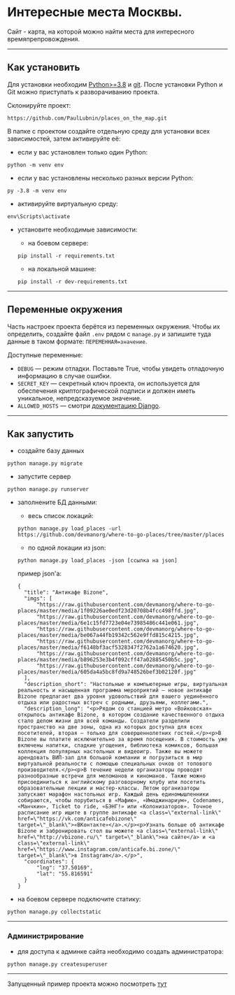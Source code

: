 # Интересные места Москвы.
Сайт - карта, на которой можно найти места для интересного времяпрепровождения.

---
## Как установить
Для установки необходим [Python>=3.8](https://www.python.org/downloads/) и [git](https://git-scm.com/downloads).
После установки Python и Git можно приступать к разворачиванию проекта.

Склонируйте проект:
```
https://github.com/PaulLubnin/places_on_the_map.git
```
В папке с проектом создайте отдельную среду для установки всех зависимостей, затем активируйте её:

- если у вас установлен только один Python:
```
python -m venv env
```
- если у вас установлены несколько разных версии Python:
```
py -3.8 -m venv env
```
- активируйте виртуальную среду:
```
env\Scripts\activate
```
- установите необходимые зависимости:

    - на боевом сервере:
    ```
    pip install -r requirements.txt
    ```
  
    - на локальной машине:
    ```
    pip install -r dev-requirements.txt
    ```
---

## Переменные окружения

Часть настроек проекта берётся из переменных окружения. Чтобы их определить, 
создайте файл `.env` рядом с `manage.py` и запишите туда данные в таком 
формате: `ПЕРЕМЕННАЯ=значение`.

Доступные переменные:
- `DEBUG` — режим отладки. Поставьте True, чтобы увидеть отладочную информацию в случае ошибки.
- `SECRET_KEY` — секретный ключ проекта, он используется для обеспечения криптографической подписи и должен иметь уникальное, непредсказуемое значение.
- `ALLOWED_HOSTS` — смотри [документацию Django](https://docs.djangoproject.com/en/3.2/ref/settings/#allowed-hosts).

---
## Как запустить
- создайте базу данных
```
python manage.py migrate
```
- запустите сервер
```
python manage.py runserver
```
- заполнените БД данными:
  
  - весь список локаций:
  ```
  python manage.py load_places -url https://github.com/devmanorg/where-to-go-places/tree/master/places
  ```
  - по одной локации из json:
  ```
  python manage.py load_places -json [ссылка на json]
  ```  
  пример json'a:
  ```
  {
    "title": "Антикафе Bizone",
    "imgs": [
        "https://raw.githubusercontent.com/devmanorg/where-to-go-places/master/media/1f09226ae0edf23d20708b4fcc498ffd.jpg",
        "https://raw.githubusercontent.com/devmanorg/where-to-go-places/master/media/6e1c15fd7723e04e73985486c441e061.jpg",
        "https://raw.githubusercontent.com/devmanorg/where-to-go-places/master/media/be067a44fb19342c562e9ffd815c4215.jpg",
        "https://raw.githubusercontent.com/devmanorg/where-to-go-places/master/media/f6148bf3acf5328347f2762a1a674620.jpg",
        "https://raw.githubusercontent.com/devmanorg/where-to-go-places/master/media/b896253e3b4f092cff47a02885450b5c.jpg",
        "https://raw.githubusercontent.com/devmanorg/where-to-go-places/master/media/605da4a5bc8fd9a748526bef3b02120f.jpg"
    ],
    "description_short": "Настольные и компьютерные игры, виртуальная реальность и насыщенная программа мероприятий — новое антикафе Bizone предлагает два уровня удовольствий для вашего уединённого отдыха или радостных встреч с родными, друзьями, коллегами.",
    "description_long": "<p>Рядом со станцией метро «Войковская» открылось антикафе Bizone, в котором создание качественного отдыха стало делом жизни для всей команды. Создатели разделили пространство на две зоны, одна из которых доступна для всех посетителей, вторая — только для совершеннолетних гостей.</p><p>В Bizone вы платите исключительно за время посещения. В стоимость уже включены напитки, сладкие угощения, библиотека комиксов, большая коллекция популярных настольных и видеоигр. Также вы можете арендовать ВИП-зал для большой компании и погрузиться в мир виртуальной реальности с помощью специальных очков от топового производителя.</p><p>В течение недели организаторы проводят разнообразные встречи для меломанов и киноманов. Также можно присоединиться к английскому разговорному клубу или посетить образовательные лекции и мастер-классы. Летом организаторы запускают марафон настольных игр. Каждый день единомышленники собираются, чтобы порубиться в «Мафию», «Имаджинариум», Codenames, «Манчкин», Ticket to ride, «БЭНГ!» или «Колонизаторов». Точное расписание игр ищите в группе антикафе <a class=\"external-link\" href=\"https://vk.com/anticafebizone\" target=\"_blank\">«ВКонтакте»</a>.</p><p>Узнать больше об антикафе Bizone и забронировать стол вы можете <a class=\"external-link\" href=\"http://vbizone.ru/\" target=\"_blank\">на сайте</a> и <a class=\"external-link\" href=\"https://www.instagram.com/anticafe.bi.zone/\" target=\"_blank\">в Instagram</a>.</p>",
    "coordinates": {
        "lng": "37.50169",
        "lat": "55.816591"
    }
  }
  ```

- на боевом сервере подключите статику:
```
python manage.py collectstatic
```
---
### Администрирование
- для доступа к админке сайта необходимо создать администратора:
```
python manage.py createsuperuser
```

---
Запущенный пример проекта можно посмотреть [тут](https://paulego.pythonanywhere.com/)